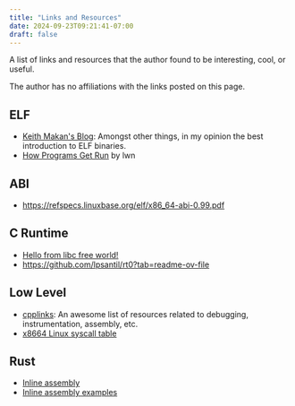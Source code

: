 ```yaml
---
title: "Links and Resources"
date: 2024-09-23T09:21:41-07:00
draft: false
---
```


A list of links and resources that the author found to be interesting, cool, or useful.

The author has no affiliations with the links posted on this page. 

## ELF
- [Keith Makan's Blog](https://blog.k3170makan.com/p/series.html): Amongst other things, in my opinion the best introduction to ELF binaries.
- [How Programs Get Run](https://web.archive.org/web/20200223015047/https://lwn.net/Articles/631631/) by lwn

## ABI
- <https://refspecs.linuxbase.org/elf/x86_64-abi-0.99.pdf>

## C Runtime
- [Hello from libc free world!](https://web.archive.org/web/20170806145040/https://blogs.oracle.com/ksplice/hello-from-a-libc-free-world-part-1)
- <https://github.com/lpsantil/rt0?tab=readme-ov-file>

## Low Level
- [cpplinks](https://github.com/MattPD/cpplinks/): An awesome list of resources related to debugging, instrumentation, assembly, etc.
- [x8664 Linux syscall table](https://blog.rchapman.org/posts/Linux_System_Call_Table_for_x86_64/)

## Rust
- [Inline assembly](https://doc.rust-lang.org/reference/inline-assembly.html)
- [Inline assembly examples](https://doc.rust-lang.org/rust-by-example/unsafe/asm.html)


